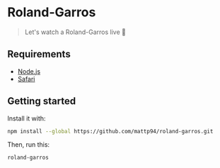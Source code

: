# Roland-Garros

> Let's watch a Roland-Garros live 🎾

## Requirements

* [Node.js](https://nodejs.org/)
* [Safari](https://www.apple.com/safari/)

## Getting started

Install it with:

```bash
npm install --global https://github.com/mattp94/roland-garros.git
```

Then, run this:

```bash
roland-garros
```
